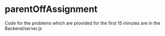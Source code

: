 # parentOffAssignment

Code for the problems which are provided for the first 15 minutes are in the Backend/server.js
